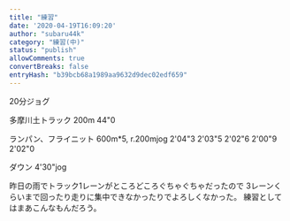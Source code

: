 ```yaml
---
title: "練習"
date: '2020-04-19T16:09:20'
author: "subaru44k"
category: "練習(中)"
status: "publish"
allowComments: true
convertBreaks: false
entryHash: "b39bcb68a1989aa9632d9dec02edf659"
---
```

20分ジョグ

多摩川土トラック
200m
44"0

ランパン、フライニット
600m*5, r.200mjog
2'04"3
2'03"5
2'02"6
2'00"9
2'02"0

ダウン
4'30"jog

昨日の雨でトラック1レーンがところどころぐちゃぐちゃだったので
3レーンくらいまで回ったり走りに集中できなかったりでよろしくなかった。
練習としてはまあこんなもんだろう。
